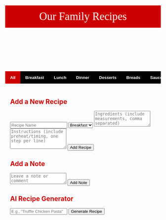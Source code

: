 <html lang="en">
<head>
<meta charset="UTF-8">
<meta name="viewport" content="width=device-width, initial-scale=1.0, maximum-scale=1.0">
<title>Our Family Recipes</title>
<style>
  @import url('https://fonts.googleapis.com/css2?family=Playfair+Display:wght@700&family=Roboto:wght@400;700&display=swap');

  body { font-family:'Roboto',sans-serif; margin:0; background:#fff; color:#111; }
  header { background:#c00; color:#fff; text-align:center; padding:1rem; font-family:'Playfair Display',serif; font-size:2.2rem; position:sticky; top:0; z-index:1000;}
  nav { display:flex; overflow-x:auto; background:#000; color:#fff; }
  nav button { flex:none; padding:.8rem 1rem; border:none; cursor:pointer; background:#000; color:#fff; font-weight:700; transition:.3s; white-space:nowrap;}
  nav button:hover, nav button.active { background:#c00; color:#fff; }
  .container { padding:1rem; max-width:1200px; margin:0 auto; }

  .recipe-card { border:1px solid #ccc; border-radius:10px; margin-bottom:1rem; background:#fff; box-shadow:0 4px 6px rgba(0,0,0,0.1);}
  .recipe-header { padding:1rem; background:#c00; color:#fff; font-weight:700; cursor:pointer; display:flex; justify-content:space-between; align-items:center; font-size:1.2rem; }
  .recipe-header span { font-size:1.5rem; }
  .recipe-content { display:none; padding:1rem; }
  .recipe-content h4 { margin:.5rem 0; color:#c00; border-bottom:1px solid #c00; padding-bottom:.2rem; }
  .recipe-content ul, .recipe-content ol { margin:0 0 1rem 1.2rem; }

  .note-section { margin-top:1rem; }
  .note { background:#f9f9f9; padding:.5rem; border-radius:5px; margin-bottom:.5rem; border:1px solid #ddd; }

  form { background:#f1f1f1; padding:1rem; border-radius:10px; margin-bottom:1rem; }
  form h2 { color:#c00; font-family:'Playfair Display',serif; text-align:center; margin-bottom:.5rem; }
  input, textarea, select, button { width:100%; padding:.5rem; margin:.3rem 0; border-radius:5px; border:1px solid #ccc; font-size:1rem; box-sizing:border-box; }
  button.submit-btn { background:#c00; color:#fff; border:none; cursor:pointer; transition:.3s; font-weight:700; font-size:1rem; }
  button.submit-btn:hover { background:#900; }

  /* Desktop style overrides */
  @media (min-width:769px){
    nav button{ font-size:1rem; padding:.8rem 1rem; }
    .recipe-card { display:flex; flex-direction:column; }
    .recipe-content { font-size:1rem; }
    input, textarea, select, button { font-size:1rem; }
  }
</style>
</head>
<body>

<header>Our Family Recipes</header>

<nav id="category-tabs">
  <button class="active" data-category="All">All</button>
  <button data-category="Breakfast">Breakfast</button>
  <button data-category="Lunch">Lunch</button>
  <button data-category="Dinner">Dinner</button>
  <button data-category="Desserts">Desserts</button>
  <button data-category="Breads">Breads</button>
  <button data-category="Sauces">Sauces</button>
</nav>

<div class="container">

  <!-- Add Recipe Form -->
  <form id="add-recipe-form">
    <h2>Add a New Recipe</h2>
    <input type="text" id="recipeName" placeholder="Recipe Name" required>
    <select id="category" required>
      <option value="Breakfast">Breakfast</option>
      <option value="Lunch">Lunch</option>
      <option value="Dinner">Dinner</option>
      <option value="Desserts">Desserts</option>
      <option value="Breads">Breads</option>
      <option value="Sauces">Sauces</option>
    </select>
    <textarea id="ingredients" rows="3" placeholder="Ingredients (include measurements, comma separated)" required></textarea>
    <textarea id="instructions" rows="4" placeholder="Instructions (include preheat/timing, one step per line)" required></textarea>
    <button type="submit" class="submit-btn">Add Recipe</button>
  </form>

  <!-- Recipe Grid -->
  <div id="recipe-grid"></div>

  <!-- Notes Section -->
  <form id="notes-form">
    <h2>Add a Note</h2>
    <textarea id="note-input" rows="2" placeholder="Leave a note or comment"></textarea>
    <button type="submit" class="submit-btn">Add Note</button>
  </form>
  <div id="notes-display"></div>

  <!-- AI Recipe Generator -->
  <form id="ai-generator-form">
    <h2>AI Recipe Generator</h2>
    <input type="text" id="ai-input" placeholder='E.g., "Truffle Chicken Pasta"' required>
    <button type="submit" class="submit-btn">Generate Recipe</button>
  </form>
  <div id="ai-output"></div>
</div>

<script>
const recipes = [
  {name:"Sourdough Strawberry & Cream French Toast",category:"Breakfast",ingredients:["4 slices sourdough bread","2 eggs","1/2 cup milk","1 tsp vanilla extract","1 cup strawberries, sliced","1/2 cup heavy cream, whipped"],instructions:["Preheat griddle to medium heat.","Whisk eggs, milk, vanilla.","Dip sourdough slices in mixture.","Cook 2-3 min per side until golden.","Top with strawberries and whipped cream."]},
  {name:"Pizza Hut-Style Pan Pizza",category:"Lunch",ingredients:["1 1/4 cups warm water","2 tsp sugar","2 1/4 tsp active dry yeast","2 1/2 cups all-purpose flour","1 tsp salt","4 tbsp olive oil, divided","Toppings of choice"],instructions:["Combine water, sugar, yeast. Sit 5 min.","Mix in flour & salt, knead 5-7 min.","Coat skillet with 2 tbsp olive oil, place dough, rise 1-2 hrs.","Add toppings, drizzle remaining oil.","Bake 450°F 15-20 min."]},
  {name:"Crispy Popeyes-Style Wings",category:"Dinner",ingredients:["2 lbs chicken wings","1 cup buttermilk","1 tbsp Cajun seasoning","2 cups flour","1 tbsp cornstarch","1 tsp paprika","1 tsp garlic powder","Salt & pepper","Oil for frying"],instructions:["Marinate wings in buttermilk & seasoning 4 hrs.","Mix flour, cornstarch, paprika, garlic, salt, pepper.","Dredge wings, fry 350°F 8-10 min."]}
];

const recipeGrid = document.getElementById('recipe-grid');
const tabs = document.querySelectorAll('#category-tabs button');
const addRecipeForm = document.getElementById('add-recipe-form');
const notesForm = document.getElementById('notes-form');
const notesDisplay = document.getElementById('notes-display');
const aiGeneratorForm = document.getElementById('ai-generator-form');
const aiOutput = document.getElementById('ai-output');

function createRecipeCard(recipe){
  const card = document.createElement('div');
  card.classList.add('recipe-card');
  card.innerHTML = `
    <div class="recipe-header">${recipe.name} <span>+</span></div>
    <div class="recipe-content">
      <h4>Ingredients</h4><ul>${recipe.ingredients.map(i=>`<li>${i}</li>`).join('')}</ul>
      <h4>Instructions</h4><ol>${recipe.instructions.map(i=>`<li>${i}</li>`).join('')}</ol>
    </div>
  `;
  card.querySelector('.recipe-header').addEventListener('click',()=>{
    const content = card.querySelector('.recipe-content');
    content.style.display = content.style.display==="block"?"none":"block";
  });
  return card;
}

function displayRecipes(filter="All"){
  recipeGrid.innerHTML="";
  recipes.filter(r=>filter==="All"||r.category===filter).forEach(r=>recipeGrid.appendChild(createRecipeCard(r)));
}

tabs.forEach(tab=>{
  tab.addEventListener('click',()=>{
    tabs.forEach(t=>t.classList.remove('active'));
    tab.classList.add('active');
    displayRecipes(tab.dataset.category);
  });
});

addRecipeForm.addEventListener('submit',e=>{
  e.preventDefault();
  const newRecipe={
    name:document.getElementById('recipeName').value,
    category:document.getElementById('category').value,
    ingredients:document.getElementById('ingredients').value.split(',').map(i=>i.trim()),
    instructions:document.getElementById('instructions').value.split('\n').map(i=>i.trim())
  };
  recipes.push(newRecipe);
  displayRecipes(document.querySelector('#category-tabs button.active').dataset.category);
  addRecipeForm.reset();
});

notesForm.addEventListener('submit',e=>{
  e.preventDefault();
  const noteText=document.getElementById('note-input').value;
  if(noteText){
    const div=document.createElement('div');
    div.className="note";
    div.textContent=noteText;
    notesDisplay.prepend(div);
    notesForm.reset();
  }
});

aiGeneratorForm.addEventListener('submit',e=>{
  e.preventDefault();
  const prompt=document.getElementById('ai-input').value;
  aiOutput.innerHTML=`<p><strong>Generated Recipe for:</strong> ${prompt}</p><p>Ingredients: TBD</p><p>Instructions: TBD</p>`;
  aiGeneratorForm.reset();
});

displayRecipes();
</script>

</body>
</html>
